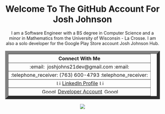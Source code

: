 <h1 align='center'>Welcome To The GitHub Account For Josh Johnson</h1>

<div align='center'>

<p>I am a Software Engineer with a BS degree in Computer Science and a minor in Mathematics from the University of Wisconsin - La Crosse. I am also a solo developer for the Google Play Store account Josh Johnson Hub.</p>
 
<table border='10'>
 <tr>
    <th>Connect With Me</th>
 </tr>
 <tr>
    <td align='center'>:email: &nbsp;joshjohns21dev@gmail.com :email:</td>
 </tr>
 <tr>
  <td align='center'>:telephone_receiver: (763) 600-4793 :telephone_receiver:</td>
 </tr>
 <tr>
  <td align='center'>&nbsp;<image src="https://upload.wikimedia.org/wikipedia/commons/thumb/c/ca/LinkedIn_logo_initials.png/640px-LinkedIn_logo_initials.png" alt="LinkedIn logo" width="15" height="15" />&nbsp;<a href='https://www.linkedin.com/in/josh-johnson/'>LinkedIn Profile</a> <image src="https://upload.wikimedia.org/wikipedia/commons/thumb/c/ca/LinkedIn_logo_initials.png/640px-LinkedIn_logo_initials.png" alt="LinkedIn logo" width="15" height="15" /></td>
 </tr>
 <tr>
  <td align='center'>&nbsp;<image src="https://e7.pngegg.com/pngimages/52/715/png-clipart-google-play-logo-google-play-computer-icons-app-store-google-text-logo.png" alt="Google Play Store logo" width="50" height="15" />&nbsp;<a href='https://play.google.com/store/apps/dev?id=7288035991595825017'>Developer Account</a> <image src="https://e7.pngegg.com/pngimages/52/715/png-clipart-google-play-logo-google-play-computer-icons-app-store-google-text-logo.png" alt="Google Play Store logo" width="50" height="15" /></td>
 </tr>
</table>

<image src='https://github.com/JoshMJohnson/Portfolio-Josh-Johnson/blob/main/Portfolio_Assets/project_timeline.png' />

</div>

<!--
Here are some ideas to get you started:

- 🔭 I’m currently working on ...
- 🌱 I’m currently learning ...
- 👯 I’m looking to collaborate on ...
- 🤔 I’m looking for help with ...
- 💬 Ask me about ...
- 📫 How to reach me: ...
- 😄 Pronouns: ...
- ⚡ Fun fact: ...
-->
